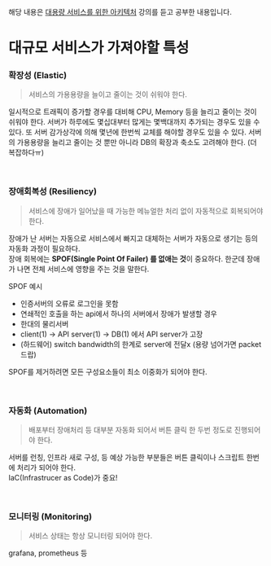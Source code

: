 해당 내용은 [대용량 서비스를 위한 아키텍처](https://fastcampus.app/courses/205143) 강의를 듣고 공부한 내용입니다.



# 대규모 서비스가 가져야할 특성

### 확장성 (Elastic)
> 서비스의 가용용량을 늘이고 줄이는 것이 쉬워야 한다.

일시적으로 트래픽이 증가할 경우를 대비해 CPU, Memory 등을 늘리고 줄이는 것이 쉬워야 한다. 서버가 하루에도 몇십대부터 많게는 몇백대까지 추가되는 경우도 있을 수 있다. 또 서버 감가상각에 의해 몇년에 한번씩 교체를 해야할 경우도 있을 수 있다. 
서버의 가용용량을 늘리고 줄이는 것 뿐만 아니라 DB의 확장과 축소도 고려해야 한다. (더 복잡하다ㅠ)

</br>

### 장애회복성 (Resiliency)  
> 서비스에 장애가 일어났을 때 가능한 메뉴얼한 처리 없이 자동적으로 회복되어야 한다.

장애가 난 서버는 자동으로 서비스에서 빠지고 대체하는 서버가 자동으로 생기는 등의 자동화 과정이 필요하다.    
장애 회복에는 **SPOF(Single Point Of Failer) 를 없애는 것**이 중요하다. 한군데 장애가 나면 전체 서비스에 영향을 주는 것을 말한다. 

SPOF 예시
* 인증서버의 오류로 로그인을 못함
* 연쇄적인 호출을 하는 api에서 하나의 서버에서 장애가 발생할 경우
* 한대의 물리서버
* client(1) -> API server(1) -> DB(1) 에서 API server가 고장
* (하드웨어) switch bandwidth의 한계로 server에 전달x (용량 넘어가면 packet 드랍)


SPOF를 제거하려면 모든 구성요소들이 최소 이중화가 되어야 한다. 


</br>

### 자동화 (Automation)  
> 배포부터 장애처리 등 대부분 자동화 되어서 버튼 클릭 한 두번 정도로 진행되어야 한다.

서버를 런칭, 인프라 새로 구성, 등 예상 가능한 부분들은 버튼 클릭이나 스크립트 한번에 처리가 되어야 한다.    
IaC(Infrastrucer as Code)가 중요!


</br>

### 모니터링 (Monitoring)  
> 서비스 상태는 항상 모니터링 되어야 한다. 

grafana, prometheus 등

</br>
